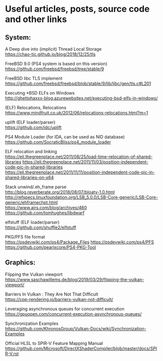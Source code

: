# Useful articles, posts, source code and other links 

## System:

A Deep dive into (implicit) Thread Local Storage  
https://chao-tic.github.io/blog/2018/12/25/tls

FreeBSD 9.0 (PS4 system is based on this version)  
https://github.com/freebsd/freebsd/tree/stable/9

FreeBSD libc TLS implement  
https://github.com/freebsd/freebsd/blob/stable/9/lib/libc/gen/tls.c#L201

Executing *BSD ELFs on Windows  
http://ghettohaxxx-blog.azurewebsites.net/executing-bsd-elfs-in-windows/

(ELF) Relocations, Relocations  
https://www.mindfruit.co.uk/2012/06/relocations-relocations.html?m=1

uplift (ELF loader/parser)  
https://github.com/idc/uplift

PS4 Module Loader (for IDA, can be used as NID database)  
https://github.com/SocraticBliss/ps4_module_loader

ELF relocation and linking  
https://eli.thegreenplace.net/2011/08/25/load-time-relocation-of-shared-libraries
https://eli.thegreenplace.net/2011/11/03/position-independent-code-pic-in-shared-libraries
https://eli.thegreenplace.net/2011/11/11/position-independent-code-pic-in-shared-libraries-on-x64

Stack unwind/.eh_frame parse  
http://blog.reverberate.org/2018/08/07/bloaty-1.0.html  
http://refspecs.linuxfoundation.org/LSB_5.0.0/LSB-Core-generic/LSB-Core-generic/ehframechpt.html  
https://www.airs.com/blog/archives/460  
https://github.com/tomhughes/libdwarf  

elfstuff (ELF loader/parser)  
https://github.com/shuffle2/elfstuff

PKG/PFS file format  
https://psdevwiki.com/ps4/Package_Files
https://psdevwiki.com/ps4/PFS
https://github.com/pearlxcore/PS4-PKG-Tool

## Graphics:
Flipping the Vulkan viewport  
https://www.saschawillems.de/blog/2019/03/29/flipping-the-vulkan-viewport/

Barriers In Vulkan : They Are Not That Difficult  
https://cpp-rendering.io/barriers-vulkan-not-difficult/

Leveraging asynchronous queues for concurrent execution  
https://gpuopen.com/concurrent-execution-asynchronous-queues/

Synchronization Examples  
https://github.com/KhronosGroup/Vulkan-Docs/wiki/Synchronization-Examples

Official HLSL to SPIR-V Feature Mapping Manual  
https://github.com/Microsoft/DirectXShaderCompiler/blob/master/docs/SPIR-V.rst








